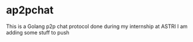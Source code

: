 # ap2pchat
This is a Golang p2p chat protocol done during my internship at ASTRI
I am adding some stuff to push
